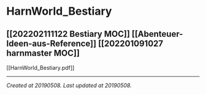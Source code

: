 # HarnWorld_Bestiary
 [[202202111122 Bestiary MOC]] [[Abenteuer-Ideen-aus-Reference]] [[202201091027 harnmaster MOC]] 
---

[[HarnWorld_Bestiary.pdf]]


---

_Created at 20190508._
_Last updated at 20190508._



